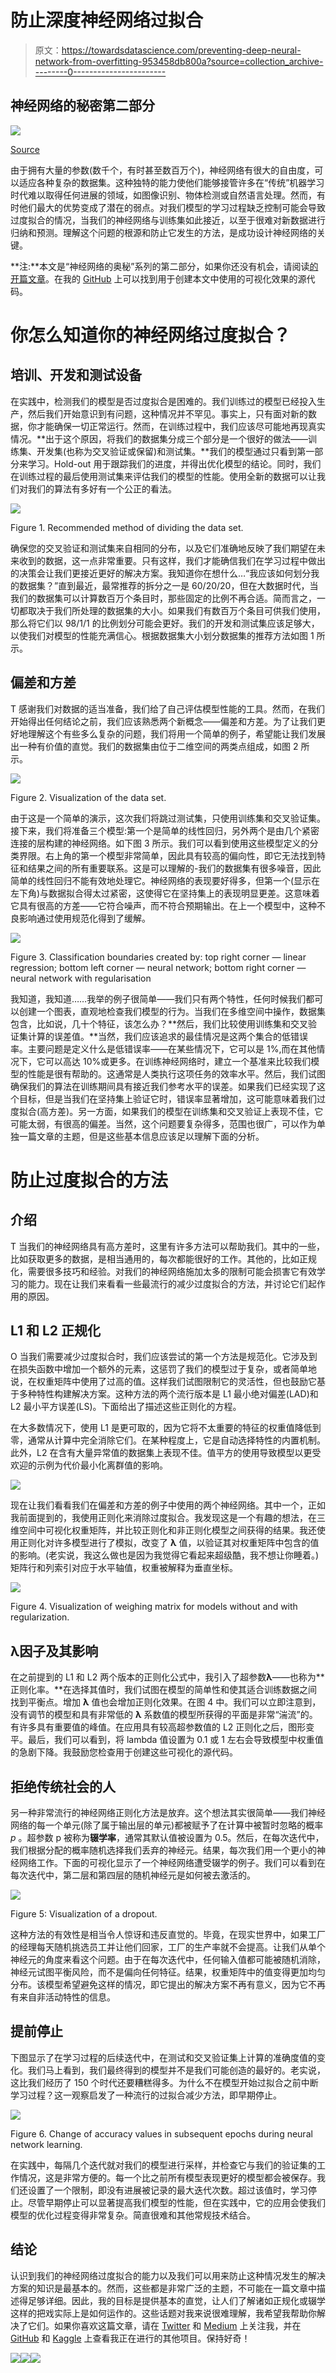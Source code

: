 # 防止深度神经网络过拟合

> 原文：<https://towardsdatascience.com/preventing-deep-neural-network-from-overfitting-953458db800a?source=collection_archive---------0----------------------->

## 神经网络的秘密第二部分

![](img/63b9245e22709d34056bfe21dc399902.png)

[Source](https://www.publicdomainpictures.net/en/view-image.php?image=234572&picture=brain-cell)

由于拥有大量的参数(数千个，有时甚至数百万个)，神经网络有很大的自由度，可以适应各种复杂的数据集。这种独特的能力使他们能够接管许多在“传统”机器学习时代难以取得任何进展的领域，如图像识别、物体检测或自然语言处理。然而，有时他们最大的优势变成了潜在的弱点。对我们模型的学习过程缺乏控制可能会导致过度拟合的情况，当我们的神经网络与训练集如此接近，以至于很难对新数据进行归纳和预测。理解这个问题的根源和防止它发生的方法，是成功设计神经网络的关键。

**注:**本文是“神经网络的奥秘”系列的第二部分，如果你还没有机会，请阅读[的开篇文章](/https-medium-com-piotr-skalski92-deep-dive-into-deep-networks-math-17660bc376ba)。在我的 [GitHub](https://github.com/SkalskiP/ILearnDeepLearning.py) 上可以找到用于创建本文中使用的可视化效果的源代码。

# 你怎么知道你的神经网络过度拟合？

## 培训、开发和测试设备

在实践中，检测我们的模型是否过度拟合是困难的。我们训练过的模型已经投入生产，然后我们开始意识到有问题，这种情况并不罕见。事实上，只有面对新的数据，你才能确保一切正常运行。然而，在训练过程中，我们应该尽可能地再现真实情况。**出于这个原因，将我们的数据集分成三个部分是一个很好的做法——训练集、开发集(也称为交叉验证或保留)和测试集。**我们的模型通过只看到第一部分来学习。Hold-out 用于跟踪我们的进度，并得出优化模型的结论。同时，我们在训练过程的最后使用测试集来评估我们的模型的性能。使用全新的数据可以让我们对我们的算法有多好有一个公正的看法。

![](img/f76758a6111f669c00a5da80004100c3.png)

Figure 1\. Recommended method of dividing the data set.

确保您的交叉验证和测试集来自相同的分布，以及它们准确地反映了我们期望在未来收到的数据，这一点非常重要。只有这样，我们才能确信我们在学习过程中做出的决策会让我们更接近更好的解决方案。我知道你在想什么…“我应该如何划分我的数据集？”直到最近，最常推荐的拆分之一是 60/20/20，但在大数据时代，当我们的数据集可以计算数百万个条目时，那些固定的比例不再合适。简而言之，一切都取决于我们所处理的数据集的大小。如果我们有数百万个条目可供我们使用，那么将它们以 98/1/1 的比例划分可能会更好。我们的开发和测试集应该足够大，以使我们对模型的性能充满信心。根据数据集大小划分数据集的推荐方法如图 1 所示。

## 偏差和方差

T 感谢我们对数据的适当准备，我们给了自己评估模型性能的工具。然而，在我们开始得出任何结论之前，我们应该熟悉两个新概念——偏差和方差。为了让我们更好地理解这个有些多么复杂的问题，我们将用一个简单的例子，希望能让我们发展出一种有价值的直觉。我们的数据集由位于二维空间的两类点组成，如图 2 所示。

![](img/135d4d7d89f2ce2a8327c4914bab97ec.png)

Figure 2\. Visualization of the data set.

由于这是一个简单的演示，这次我们将跳过测试集，只使用训练集和交叉验证集。接下来，我们将准备三个模型:第一个是简单的线性回归，另外两个是由几个紧密连接的层构建的神经网络。如下图 3 所示。我们可以看到使用这些模型定义的分类界限。右上角的第一个模型非常简单，因此具有较高的偏向性，即它无法找到特征和结果之间的所有重要联系。这是可以理解的-我们的数据集有很多噪音，因此简单的线性回归不能有效地处理它。神经网络的表现要好得多，但第一个(显示在左下角)与数据拟合得太过紧密，这使得它在坚持集上的表现明显更差。这意味着它具有很高的方差——它符合噪声，而不符合预期输出。在上一个模型中，这种不良影响通过使用规范化得到了缓解。

![](img/4e6c587358b7effc33ef29eb029e0d99.png)

Figure 3\. Classification boundaries created by: top right corner — linear regression; bottom left corner — neural network; bottom right corner — neural network with regularisation

我知道，我知道……我举的例子很简单——我们只有两个特性，任何时候我们都可以创建一个图表，直观地检查我们模型的行为。当我们在多维空间中操作，数据集包含，比如说，几十个特征，该怎么办？**然后，我们比较使用训练集和交叉验证集计算的误差值。**当然，我们应该追求的最佳情况是这两个集合的低错误率。主要问题是定义什么是低错误率——在某些情况下，它可以是 1%,而在其他情况下，它可以高达 10%或更多。在训练神经网络时，建立一个基准来比较我们模型的性能是很有帮助的。这通常是人类执行这项任务的效率水平。然后，我们试图确保我们的算法在训练期间具有接近我们参考水平的误差。如果我们已经实现了这个目标，但是当我们在坚持集上验证它时，错误率显著增加，这可能意味着我们过度拟合(高方差)。另一方面，如果我们的模型在训练集和交叉验证上表现不佳，它可能太弱，有很高的偏差。当然，这个问题要复杂得多，范围也很广，可以作为单独一篇文章的主题，但是这些基本信息应该足以理解下面的分析。

# 防止过度拟合的方法

## 介绍

T 当我们的神经网络具有高方差时，这里有许多方法可以帮助我们。其中的一些，比如获取更多的数据，是相当通用的，每次都能很好的工作。其他的，比如正规化，需要很多技巧和经验。对我们的神经网络施加太多的限制可能会损害它有效学习的能力。现在让我们来看看一些最流行的减少过度拟合的方法，并讨论它们起作用的原因。

## L1 和 L2 正规化

O 当我们需要减少过度拟合时，我们应该尝试的第一个方法是规范化。它涉及到在损失函数中增加一个额外的元素，这惩罚了我们的模型过于复杂，或者简单地说，在权重矩阵中使用了过高的值。这样我们试图限制它的灵活性，但也鼓励它基于多种特性构建解决方案。这种方法的两个流行版本是 L1 最小绝对偏差(LAD)和 L2 最小平方误差(LS)。下面给出了描述这些正则化的方程。

在大多数情况下，使用 L1 是更可取的，因为它将不太重要的特征的权重值降低到零，通常从计算中完全消除它们。在某种程度上，它是自动选择特性的内置机制。此外，L2 在含有大量异常值的数据集上表现不佳。值平方的使用导致模型以更受欢迎的示例为代价最小化离群值的影响。

![](img/4058ab7347bf521a18ad64f5074ad70b.png)

现在让我们看看我们在偏差和方差的例子中使用的两个神经网络。其中一个，正如我前面提到的，我使用正则化来消除过度拟合。我发现这是一个有趣的想法，在三维空间中可视化权重矩阵，并比较正则化和非正则化模型之间获得的结果。我还使用正则化对许多模型进行了模拟，改变了 **λ** 值，以验证其对权重矩阵中包含的值的影响。(老实说，我这么做也是因为我觉得它看起来超级酷，我不想让你睡着。)矩阵行和列索引对应于水平轴值，权重被解释为垂直坐标。

![](img/05c712f4474d861a2e766aef99bf8e79.png)

Figure 4\. Visualization of weighing matrix for models without and with regularization.

## λ因子及其影响

在之前提到的 L1 和 L2 两个版本的正则化公式中，我引入了超参数**λ**——也称为**正则化率。**在选择其值时，我们试图在模型的简单性和使其适合训练数据之间找到平衡点。增加 **λ** 值也会增加正则化效果。在图 4 中。我们可以立即注意到，没有调节的模型和具有非常低的 **λ** 系数值的模型所获得的平面是非常“湍流”的。有许多具有重要值的峰值。在应用具有较高超参数值的 L2 正则化之后，图形变平。最后，我们可以看到，将 lambda 值设置为 0.1 或 1 左右会导致模型中权重值的急剧下降。我鼓励您检查用于创建这些可视化的源代码。

## 拒绝传统社会的人

另一种非常流行的神经网络正则化方法是放弃。这个想法其实很简单——我们神经网络的每一个单元(除了属于输出层的单元)都被赋予了在计算中被暂时忽略的概率 *p* 。超参数 p 被称为**辍学率**，通常其默认值被设置为 0.5。然后，在每次迭代中，我们根据分配的概率随机选择我们丢弃的神经元。结果，每次我们用一个更小的神经网络工作。下面的可视化显示了一个神经网络遭受辍学的例子。我们可以看到在每次迭代中，第二层和第四层的随机神经元是如何被去激活的。

![](img/479bead83b254b82174113dc90bfc046.png)

Figure 5: Visualization of a dropout.

这种方法的有效性是相当令人惊讶和违反直觉的。毕竟，在现实世界中，如果工厂的经理每天随机挑选员工并让他们回家，工厂的生产率就不会提高。让我们从单个神经元的角度来看这个问题。由于在每次迭代中，任何输入值都可能被随机消除，神经元试图平衡风险，而不是偏向任何特征。结果，权重矩阵中的值变得更加均匀分布。该模型希望避免这样的情况，即它提出的解决方案不再有意义，因为它不再有来自非活动特性的信息。

## 提前停止

下图显示了在学习过程的后续迭代中，在测试和交叉验证集上计算的准确度值的变化。我们马上看到，我们最终得到的模型并不是我们可能创造的最好的。老实说，这比我们经历了 150 个时代还要糟糕得多。为什么不在模型开始过拟合之前中断学习过程？这一观察启发了一种流行的过拟合减少方法，即早期停止。

![](img/ebb7656cd7aa1791103d58d8777deb82.png)

Figure 6\. Change of accuracy values in subsequent epochs during neural network learning.

在实践中，每隔几个迭代就对我们的模型进行采样，并检查它与我们的验证集的工作情况，这是非常方便的。每一个比之前所有模型表现更好的模型都会被保存。我们还设置了一个限制，即没有进展被记录的最大迭代次数。超过该值时，学习停止。尽管早期停止可以显著提高我们模型的性能，但在实践中，它的应用会使我们模型的优化过程变得非常复杂。简直很难和其他常规技术结合。

## 结论

认识到我们的神经网络过度拟合的能力以及我们可以用来防止这种情况发生的解决方案的知识是最基本的。然而，这些都是非常广泛的主题，不可能在一篇文章中描述得足够详细。因此，我的目标是提供基本的直觉，让人们了解诸如正规化或辍学这样的把戏实际上是如何运作的。这些话题对我来说很难理解，我希望我帮助你解决了它们。如果你喜欢这篇文章，请在 [Twitter](https://twitter.com/PiotrSkalski92) 和 [Medium](https://medium.com/@piotr.skalski92) 上关注我，并在 [GitHub](https://github.com/SkalskiP) 和 [Kaggle](https://www.kaggle.com/skalskip) 上查看我正在进行的其他项目。保持好奇！

[![](img/1b80f8b538789fdbeec0bad521027727.png)](https://github.com/SkalskiP)[![](img/c5d4d5508df3e952143ebe77fc0893a2.png)](https://medium.com/@piotr.skalski92)[![](img/e021aa02e6fbeb6a9fccacc61f0a651d.png)](https://twitter.com/PiotrSkalski92)